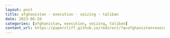```yaml
---
layout: post
title: afghanistan · execution · seizing · taliban
date: 2023-06-20
categories: [afghanistan, execution, seizing, taliban]
content_url: https://papercliff.github.io/redirect/?q=afghanistan+execution+seizing+taliban&tbs=cdr:1,cd_min:6/19/2023,cd_max:6/21/2023
---
```


